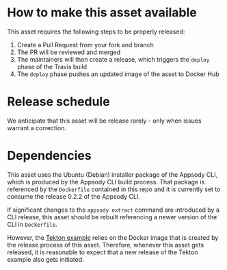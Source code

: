 # How to make this asset available
This asset requires the following steps to be properly released:
1) Create a Pull Request from your fork and branch
1) The PR will be reviewed and merged
1) The maintainers will then create a release, which triggers the `deploy` phase of the Travis build
1) The `deploy` phase pushes an updated image of the asset to Docker Hub

# Release schedule
We anticipate that this asset will be release rarely - only when issues warrant a correction.

# Dependencies

This asset uses the Ubuntu (Debian) installer package of the Appsody CLI, which is produced by the Appsody CLI build process. That package is referenced by the `Dockerfile` contained in this repo and it is currently set to consume the release 0.2.2 of the Appsody CLI.

If significant changes to the `appsody extract` command are introduced by a CLI release, this asset should be rebuilt referencing a newer version of the CLI in `Dockerfile`.


However, the [Tekton example](https://github.com/appsody/tekton-example)  relies on the Docker image that is created by the release process of this asset. Therefore, whenever this asset gets released, it is reasonable to expect that a new release of the Tekton example also gets initiated.
